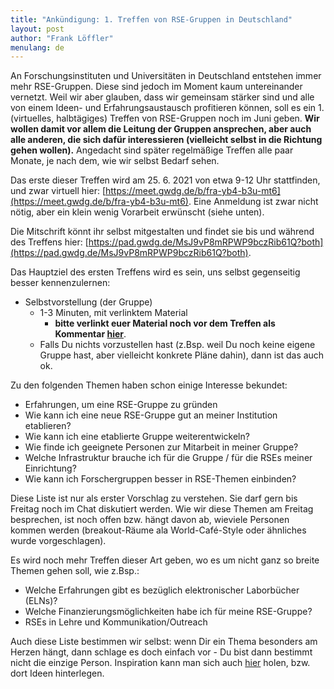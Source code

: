 ```yaml
---
title: "Ankündigung: 1. Treffen von RSE-Gruppen in Deutschland"
layout: post
author: "Frank Löffler"
menulang: de
---
```


An Forschungsinstituten und Universitäten in Deutschland entstehen immer mehr RSE-Gruppen.
Diese sind jedoch im Moment kaum untereinander vernetzt.
Weil wir aber glauben, dass wir gemeinsam stärker sind und alle von einem Ideen- und Erfahrungsaustausch profitieren können, soll es ein 1. (virtuelles, halbtägiges) Treffen von RSE-Gruppen noch im Juni geben.
**Wir wollen damit vor allem die Leitung der Gruppen ansprechen, aber auch alle anderen, die sich dafür interessieren (vielleicht selbst in die Richtung gehen wollen).**
Angedacht sind später regelmäßige Treffen alle paar Monate, je nach dem, wie wir selbst Bedarf sehen.

Das erste dieser Treffen wird am 25. 6. 2021 von etwa 9-12 Uhr stattfinden, und zwar virtuell hier: [https://meet.gwdg.de/b/fra-yb4-b3u-mt6](https://meet.gwdg.de/b/fra-yb4-b3u-mt6). Eine Anmeldung ist zwar nicht nötig, aber ein klein wenig Vorarbeit erwünscht (siehe unten).

Die Mitschrift könnt ihr selbst mitgestalten und findet sie bis und während des Treffens hier: [https://pad.gwdg.de/MsJ9vP8mRPWP9bczRib61Q?both](https://pad.gwdg.de/MsJ9vP8mRPWP9bczRib61Q?both).

Das Hauptziel des ersten Treffens wird es sein, uns selbst gegenseitig besser kennenzulernen:

- Selbstvorstellung (der Gruppe)
    - 1-3 Minuten, mit verlinktem Material
        - **bitte verlinkt euer Material noch vor dem Treffen als Kommentar [hier](https://github.com/DE-RSE/projekte/issues/2)**.
    - Falls Du nichts vorzustellen hast (z.Bsp. weil Du noch keine eigene Gruppe hast, aber vielleicht konkrete Pläne dahin), dann ist das auch ok.

Zu den folgenden Themen haben schon einige Interesse bekundet:

- Erfahrungen, um eine RSE-Gruppe zu gründen
- Wie kann ich eine neue RSE-Gruppe gut an meiner Institution etablieren?
- Wie kann ich eine etablierte Gruppe weiterentwickeln?
- Wie finde ich geeignete Personen zur Mitarbeit in meiner Gruppe?
- Welche Infrastruktur brauche ich für die Gruppe / für die RSEs meiner Einrichtung?
- Wie kann ich Forschergruppen besser in RSE-Themen einbinden?

Diese Liste ist nur als erster Vorschlag zu verstehen. Sie darf gern bis Freitag noch im Chat diskutiert werden. Wie wir diese Themen am Freitag besprechen, ist noch offen bzw. hängt davon ab, wieviele Personen kommen werden (breakout-Räume ala World-Café-Style oder ähnliches wurde vorgeschlagen).

Es wird noch mehr Treffen dieser Art geben, wo es um nicht ganz so breite Themen gehen soll, wie z.Bsp.:

- Welche Erfahrungen gibt es bezüglich elektronischer Laborbücher (ELNs)?
- Welche Finanzierungsmöglichkeiten habe ich für meine RSE-Gruppe?
- RSEs in Lehre und Kommunikation/Outreach

Auch diese Liste bestimmen wir selbst: wenn Dir ein Thema besonders am Herzen hängt, dann schlage es doch einfach vor - Du bist dann bestimmt nicht die einzige Person. Inspiration kann man sich auch [hier](https://github.com/DE-RSE/projekte/issues/3) holen, bzw. dort Ideen hinterlegen.


